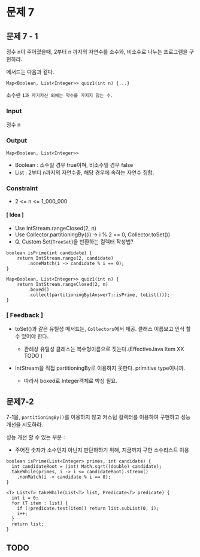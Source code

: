# 문제 7

## 문제 7 - 1

정수 n이 주어졌을때, 2부터 n 까지의 자연수를 소수와, 비소수로 나누는 프로그램을 구현하라.

메서드는 다음과 같다.

`Map<Boolean, List<Integer>> quiz1(int n) {...} `


소수란 `1과 자기자신 외에는 약수를 가지지 않는 수`.


### Input

정수 n

### Output

`Map<Boolean, List<Integer>>`
- Boolean : 소수일 경우 true이며, 비소수일 경우 false
- List<Integer> : 2부터 n까지의 자연수중, 해당 경우에 속하는 자연수 집합.

### Constraint

- 2 <= n <= 1_000_000

####  [ Idea ]
- Use IntStream.rangeClosed(2, n)
- Use Collector.partitioningBy((i) -> i % 2 == 0, Collector.toSet())
- Q. Custom Set(`TreeSet`)을 반환하는 컬렉터 작성법?

```
boolean isPrime(int candidate) {
    return IntStream.range(2, candidate)
        .noneMatch(i -> candidate % i == 0);
}

Map<Boolean, List<Integer>> quiz1(int n) {
    return IntStream.rangeClosed(2, n)
        .boxed()
        .collect(partitioningBy(Answer7::isPrime, toList()));
}
```


### [ Feedback ]

- toSet()과 같은 유틸성 메서드는, `Collectors`에서 제공. 클래스 이름보고 인식 할수 있어야 한다.
  - 관례상 유틸성 클래스는 복수형이름으로 짓는다.(EffectiveJava Item XX TODO )

- IntStream을 직접 partitioningBy로 이용하지 못한다. primitive type이니까.
  - 따라서 boxed로 Integer객체로 박싱 필요.


## 문제7-2

7-1을, `partitioningBy()`를 이용하지 않고 커스텀 컬렉터를 이용하여 구현하고 성능 개선을 시도하라.

성능 개선 할 수 있는 부분 : 

- 주어진 숫자가 소수인지 아닌지 판단하하기 위해, 지금까지 구한 소수리스트 이용
 
```
boolean isPrime(List<Integer> primes, int candidate) {
  int candidateRoot = (int) Math.sqrt((double) candidate);
  takeWhile(primes, i -> i <= candidateRoot).stream()
    .nonMatch(i -> candidate % i == 0);
}

<T> List<T> takeWhile(List<T> list, Predicate<T> predicate) {
  int i = 0;
  for (T item : list) {
    if (!predicate.test(item)) return list.subList(0, i);
    i++;
  }
  return list;
}
```

## TODO



